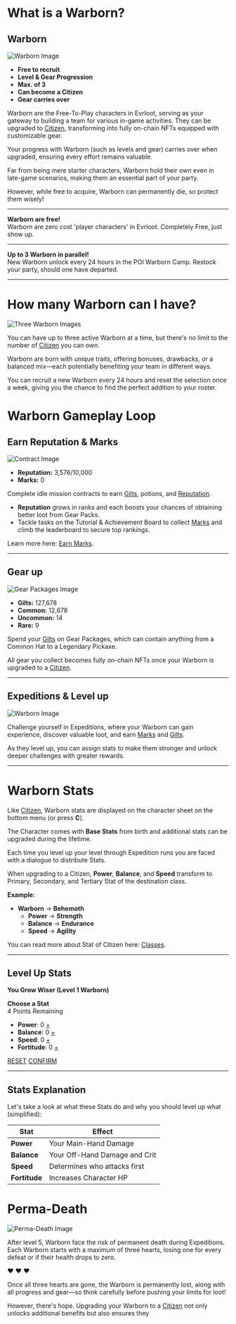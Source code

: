 # What is a Warborn?

## Warborn
![Warborn Image](image_url)

- **Free to recruit**
- **Level & Gear Progression**
- **Max. of 3**
- **Can become a Citizen**
- **Gear carries over**

Warborn are the Free-To-Play characters in Evrloot, serving as your gateway to building a team for various in-game activities. They can be upgraded to [Citizen](#), transforming into fully on-chain NFTs equipped with customizable gear.

Your progress with Warborn (such as levels and gear) carries over when upgraded, ensuring every effort remains valuable.

Far from being mere starter characters, Warborn hold their own even in late-game scenarios, making them an essential part of your party.

However, while free to acquire, Warborn can permanently die, so protect them wisely!

---

**Warborn are free!**  
Warborn are zero cost 'player characters' in Evrloot. Completely Free, just show up.

---

**Up to 3 Warborn in parallel!**  
New Warborn unlock every 24 hours in the POI Warborn Camp. Restock your party, should one have departed.

---

# How many Warborn can I have?

![Three Warborn Images](image_url)

You can have up to three active Warborn at a time, but there's no limit to the number of [Citizen](#) you can own.

Warborn are born with unique traits, offering bonuses, drawbacks, or a balanced mix—each potentially benefiting your team in different ways.

You can recruit a new Warborn every 24 hours and reset the selection once a week, giving you the chance to find the perfect addition to your roster.

# Warborn Gameplay Loop

## Earn Reputation & Marks

![Contract Image](image_url)

- **Reputation:** 3,576/10,000
- **Marks:** 0

Complete idle mission contracts to earn [Gilts](#), potions, and [Reputation](#).

- **Reputation** grows in ranks and each boosts your chances of obtaining better loot from Gear Packs.
- Tackle tasks on the Tutorial & Achievement Board to collect [Marks](#) and climb the leaderboard to secure top rankings.

Learn more here: [Earn Marks](#).

---

## Gear up

![Gear Packages Image](image_url)

- **Gilts:** 127,678
- **Common:** 12,678
- **Uncommon:** 14
- **Rare:** 9

Spend your [Gilts](#) on Gear Packages, which can contain anything from a Common Hat to a Legendary Pickaxe.

All gear you collect becomes fully on-chain NFTs once your Warborn is upgraded to a [Citizen](#).

---

## Expeditions & Level up

![Warborn Image](image_url)

Challenge yourself in Expeditions, where your Warborn can gain experience, discover valuable loot, and earn [Marks](#) and [Gilts](#).

As they level up, you can assign stats to make them stronger and unlock deeper challenges with greater rewards.

---

# Warborn Stats

Like [Citizen](#), Warborn stats are displayed on the character sheet on the bottom menu (or press **C**).


The Character comes with **Base Stats** from birth and additional stats can be upgraded during the lifetime.

Each time you level up your level through Expedition runs you are faced with a dialogue to distribute Stats.

When upgrading to a Citizen, **Power**, **Balance**, and **Speed** transform to Primary, Secondary, and Tertiary Stat of the destination class.

**Example:**
- **Warborn** -> **Behemoth**
  - **Power** -> **Strength**
  - **Balance** -> **Endurance**
  - **Speed** -> **Agility**

You can read more about Stat of Citizen here: [Classes](#).

---

## Level Up Stats

**You Grow Wiser (Level 1 Warborn)**

**Choose a Stat**  
4 Points Remaining

- **Power**: 0 [+](#)
- **Balance**: 0 [+](#)
- **Speed**: 0 [+](#)
- **Fortitude**: 0 [+](#)

[RESET](#) [CONFIRM](#)

---

## Stats Explanation

Let's take a look at what these Stats do and why you should level up what (simplified):

| **Stat**   | **Effect**                                                             |
|------------|------------------------------------------------------------------------|
| **Power**  | Your Main-Hand Damage                                                  |
| **Balance**| Your Off-Hand Damage and Crit                                          |
| **Speed**  | Determines who attacks first                                           |
| **Fortitude** | Increases Character HP                                          |

# Perma-Death

![Perma-Death Image](image_url)

After level 5, Warborn face the risk of permanent death during Expeditions. Each Warborn starts with a maximum of three hearts, losing one for every defeat or if their health drops to zero.

❤️ ❤️ ❤️

Once all three hearts are gone, the Warborn is permanently lost, along with all progress and gear—so think carefully before pushing your limits for loot!

However, there's hope. Upgrading your Warborn to a [Citizen](#) not only unlocks additional benefits but also ensures they
